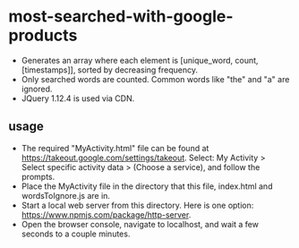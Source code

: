 # most-searched-with-google-products
- Generates an array where each element is [unique_word, count, [timestamps]], sorted by decreasing frequency.
- Only searched words are counted. Common words like "the" and "a" are ignored.
- JQuery 1.12.4 is used via CDN.

## usage
- The required "MyActivity.html" file can be found at https://takeout.google.com/settings/takeout. Select: My Activity > Select specific activity data > (Choose a service), and follow the prompts.
- Place the MyActivity file in the directory that this file, index.html and wordsToIgnore.js are in.
- Start a local web server from this directory. Here is one option: https://www.npmjs.com/package/http-server.
- Open the browser console, navigate to localhost, and wait a few seconds to a couple minutes.
